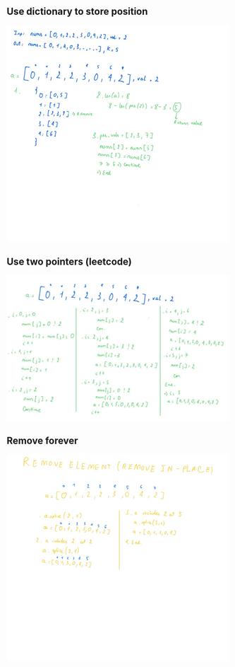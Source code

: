 ## Use dictionary to store position
![naive-solution](./remove_naive.jpeg)

## Use two pointers (leetcode)
![two-pointers](./two_pointers.jpeg)

## Remove forever
![remove-forever](./remove_forever.jpeg)
